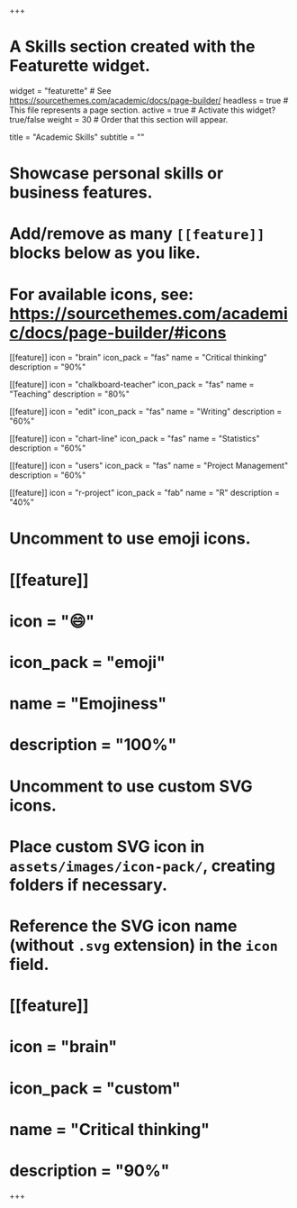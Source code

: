 +++
# A Skills section created with the Featurette widget.
widget = "featurette"  # See https://sourcethemes.com/academic/docs/page-builder/
headless = true  # This file represents a page section.
active = true  # Activate this widget? true/false
weight = 30  # Order that this section will appear.

title = "Academic Skills"
subtitle = ""

# Showcase personal skills or business features.
# 
# Add/remove as many `[[feature]]` blocks below as you like.
# 
# For available icons, see: https://sourcethemes.com/academic/docs/page-builder/#icons

[[feature]]
  icon = "brain"
  icon_pack = "fas"
  name = "Critical thinking"
  description = "90%"

[[feature]]
  icon = "chalkboard-teacher"
  icon_pack = "fas"
  name = "Teaching"
  description = "80%"  

[[feature]]
  icon = "edit"
  icon_pack = "fas"
  name = "Writing"
  description = "60%" 

[[feature]]
  icon = "chart-line"
  icon_pack = "fas"
  name = "Statistics"
  description = "60%" 

  [[feature]]
  icon = "users"
  icon_pack = "fas"
  name = "Project Management"
  description = "60%"  
  
  [[feature]]
  icon = "r-project"
  icon_pack = "fab"
  name = "R"
  description = "40%"
   


# Uncomment to use emoji icons.
# [[feature]]
#  icon = ":smile:"
#  icon_pack = "emoji"
#  name = "Emojiness"
#  description = "100%"  

# Uncomment to use custom SVG icons.
# Place custom SVG icon in `assets/images/icon-pack/`, creating folders if necessary.
# Reference the SVG icon name (without `.svg` extension) in the `icon` field.
# [[feature]]
#  icon = "brain"
#  icon_pack = "custom"
#  name = "Critical thinking"
#  description = "90%"

  
+++

